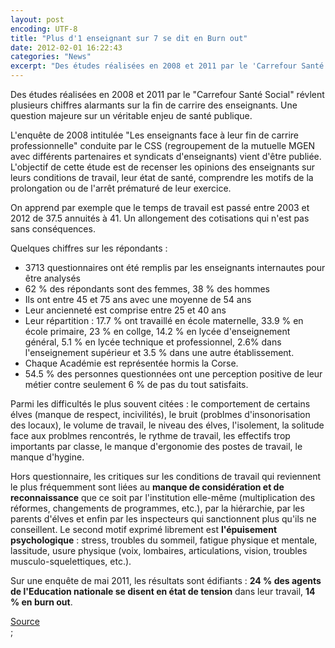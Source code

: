 ```yaml
---
layout: post
encoding: UTF-8
title: "Plus d'1 enseignant sur 7 se dit en Burn out"
date: 2012-02-01 16:22:43
categories: "News"
excerpt: "Des études réalisées en 2008 et 2011 par le 'Carrefour Santé Social' révlent plusieurs chiffres alarmants sur la fin de carrire des enseignants. Une question majeure sur un véritable enjeu de santé publique."
---
```

Des études réalisées en 2008 et 2011 par le "Carrefour Santé Social" révlent plusieurs chiffres alarmants sur la fin de carrire des enseignants. Une question majeure sur un véritable enjeu de santé publique.
  
L'enquête de 2008 intitulée "Les enseignants face à leur fin de carrire professionnelle" conduite par le CSS (regroupement de la mutuelle MGEN avec différents partenaires et syndicats d'enseignants) vient d'être publiée. L'objectif de cette étude est de recenser les opinions des enseignants sur leurs conditions de travail, leur état de santé, comprendre les motifs de la prolongation ou de l'arrêt prématuré de leur exercice.  
  
On apprend par exemple que le temps de travail est passé entre 2003 et 2012 de 37.5 annuités à 41. Un allongement des cotisations qui n'est pas sans conséquences.  
  
Quelques chiffres sur les répondants :  
  
- 3713 questionnaires ont été remplis par les enseignants internautes pour être analysés
- 62 % des répondants sont des femmes, 38 % des hommes
- Ils ont entre 45 et 75 ans avec une moyenne de 54 ans
- Leur ancienneté est comprise entre 25 et 40 ans
- Leur répartition : 17.7 % ont travaillé en école maternelle, 33.9 % en école primaire, 23 % en collge, 14.2 % en lycée d'enseignement général, 5.1 % en lycée technique et professionnel, 2.6% dans l'enseignement supérieur et 3.5 % dans une autre établissement.
- Chaque Académie est représentée hormis la Corse.
- 54.5 % des personnes questionnées ont une perception positive de leur métier contre seulement 6 % de pas du tout satisfaits.

  
Parmi les difficultés le plus souvent citées : le comportement de certains élves (manque de respect, incivilités), le bruit (problmes d'insonorisation des locaux), le volume de travail, le niveau des élves, l'isolement, la solitude face aux problmes rencontrés, le rythme de travail, les effectifs trop importants par classe, le manque d'ergonomie des postes de travail, le manque d'hygine.  
  
Hors questionnaire, les critiques sur les conditions de travail qui reviennent le plus fréquemment sont liées au **manque de considération et de reconnaissance** que ce soit par l'institution elle-même (multiplication des réformes, changements de programmes, etc.), par la hiérarchie, par les parents d'élves et enfin par les inspecteurs qui sanctionnent plus qu'ils ne conseillent. Le second motif exprimé librement est **l'épuisement psychologique** : stress, troubles du sommeil, fatigue physique et mentale, lassitude, usure physique (voix, lombaires, articulations, vision, troubles musculo-squelettiques, etc.).  
  
Sur une enquête de mai 2011, les résultats sont édifiants : **24 % des agents de l'Education nationale se disent en état de tension** dans leur travail, **14 % en burn out**.  
  
[Source](http://www.mgen.fr/index.php?id=2200)  
  ;